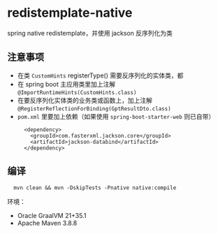 # redistemplate-native
spring native redistemplate，并使用 jackson 反序列化为类

## 注意事项
- 在类 `CustomHints` registerType() 需要反序列化的实体类，都
- 在 spring boot 主应用类里加上注解 `@ImportRuntimeHints(CustomHints.class)`
- 在要反序列化实体类的业务类或函数上，加上注解 `@RegisterReflectionForBinding(GptResultDto.class)`
- `pom.xml` 里要加上依赖（如果使用 `spring-boot-starter-web` 则已自带）
  ```
    <dependency>
      <groupId>com.fasterxml.jackson.core</groupId>
      <artifactId>jackson-databind</artifactId>
    </dependency>
  ```

## 编译
```shell
  mvn clean && mvn -DskipTests -Pnative native:compile
```
环境：
- Oracle GraalVM 21+35.1
- Apache Maven 3.8.8
